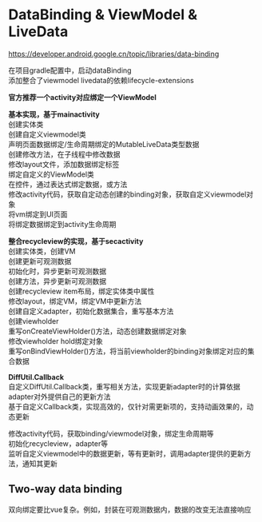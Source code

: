 # DataBinding & ViewModel & LiveData
https://developer.android.google.cn/topic/libraries/data-binding

在项目gradle配置中，启动dataBinding  
添加整合了viewmodel livedata的依赖lifecycle-extensions  

**官方推荐一个activity对应绑定一个ViewModel**  

**基本实现，基于mainactivity**  
创建实体类  
创建自定义viewmodel类  
声明页面数据绑定/生命周期绑定的MutableLiveData类型数据  
创建修改方法，在子线程中修改数据  
修改layout文件，添加数据绑定标签  
绑定自定义的ViewModel类  
在控件，通过表达式绑定数据，或方法  
修改activity代码，获取自定动态创建的binding对象，获取自定义viewmodel对象  
将vm绑定到UI页面  
将绑定数据绑定到activity生命周期    

**整合recycleview的实现，基于secactivity**  
创建实体类，创建VM  
创建更新可观测数据  
初始化时，异步更新可观测数据  
创建方法，异步更新可观测数据  
创建recycleview item布局，绑定实体类中属性  
修改layout，绑定VM，绑定VM中更新方法  
创建自定义adapter，初始化数据集合，重写基本方法  
创建viewholder  
重写onCreateViewHolder()方法，动态创建数据绑定对象  
修改viewholder hold绑定对象  
重写onBindViewHolder()方法，将当前viewholder的binding对象绑定对应的集合数据  

**DiffUtil.Callback**  
自定义DiffUtil.Callback类，重写相关方法，实现更新adapter时的计算依据  
adapter对外提供自己的更新方法  
基于自定义Callback类，实现高效的，仅针对需更新项的，支持动画效果的，动态更新  

修改activity代码，获取binding/viewmodel对象，绑定生命周期等  
初始化recycleview，adapter等  
监听自定义viewmodel中的数据更新，等有更新时，调用adapter提供的更新方法，通知其更新  

## Two-way data binding
双向绑定要比vue复杂。例如，封装在可观测数据内，数据的改变无法直接响应    